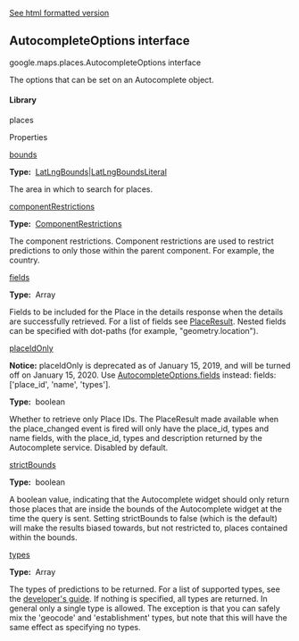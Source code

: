 [See html formatted version](https://huasofoundries.github.io/google-maps-documentation/AutocompleteOptions.html)


AutocompleteOptions interface
-----------------------------

google.maps.places.AutocompleteOptions interface

The options that can be set on an Autocomplete object.

#### Library

places

Properties

[bounds](#AutocompleteOptions.bounds)

**Type:**  [LatLngBounds](LatLngBounds.md)|[LatLngBoundsLiteral](LatLngBoundsLiteral.md)

The area in which to search for places.

[componentRestrictions](#AutocompleteOptions.componentRestrictions)

**Type:**  [ComponentRestrictions](ComponentRestrictions.md)

The component restrictions. Component restrictions are used to restrict predictions to only those within the parent component. For example, the country.

[fields](#AutocompleteOptions.fields)

**Type:**  Array<string>

Fields to be included for the Place in the details response when the details are successfully retrieved. For a list of fields see [PlaceResult](PlaceResult.md). Nested fields can be specified with dot-paths (for example, "geometry.location").

[placeIdOnly](#AutocompleteOptions.placeIdOnly)

**Notice:** placeIdOnly is deprecated as of January 15, 2019, and will be turned off on January 15, 2020. Use [AutocompleteOptions.fields](https://developers.google.com/maps/documentation/javascript/reference/places-widget#AutocompleteOptions.fields) instead: fields: \['place\_id', 'name', 'types'\].

**Type:**  boolean

Whether to retrieve only Place IDs. The PlaceResult made available when the place\_changed event is fired will only have the place\_id, types and name fields, with the place\_id, types and description returned by the Autocomplete service. Disabled by default.

[strictBounds](#AutocompleteOptions.strictBounds)

**Type:**  boolean

A boolean value, indicating that the Autocomplete widget should only return those places that are inside the bounds of the Autocomplete widget at the time the query is sent. Setting strictBounds to false (which is the default) will make the results biased towards, but not restricted to, places contained within the bounds.

[types](#AutocompleteOptions.types)

**Type:**  Array<string>

The types of predictions to be returned. For a list of supported types, see the [developer's guide](https://developers.google.com/places/supported_types#table3). If nothing is specified, all types are returned. In general only a single type is allowed. The exception is that you can safely mix the 'geocode' and 'establishment' types, but note that this will have the same effect as specifying no types.